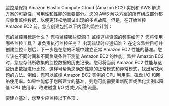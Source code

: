 监控是保持 Amazon Elastic Compute Cloud (Amazon EC2) 实例和 AWS 解决方案的可靠性、可用性和性能的重要部分。您的 AWS 解决方案的所有组成部分都应收集监控数据，以便更轻松地调试出现的多点故障。但是，在开始监控 Amazon EC2 前，您应创建包括以下内容的监控计划：

您的监控目标是什么？
您将监控哪些资源？
监控这些资源的频率如何？
您将使用哪些监控工具？
谁负责执行监控任务？
出现错误时应通知谁？
在定义监控目标并创建监控计划后，下一步是在您的环境中建立正常 Amazon EC2 性能的基准。您应该在不同时间和不同负载条件下测量 Amazon EC2 的性能。监控 Amazon EC2 时，您应存储所收集的监控数据的历史记录。您可将当前 Amazon EC2 性能与这些历史数据进行比较，这样可帮助您确定性能的正常模式和异常模式，找出解决问题的方法。例如，您可以监控 Amazon EC2 实例的 CPU 利用率、磁盘 I/O 和网络使用率。如果性能低于您所建立的基准，则您可能需要重新配置或优化实例以降低 CPU 使用率、改进磁盘 I/O 或减少网络流量。

要建立基准，您至少应监控以下各项：